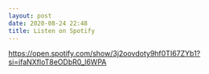 ```yaml
---
layout: post
date: 2020-08-24 22:48
title: Listen on Spotify
---
```


https://open.spotify.com/show/3j2oovdoty9hf0TI67ZYb1?si=ifaNXfloT8eODbR0_l6WPA
